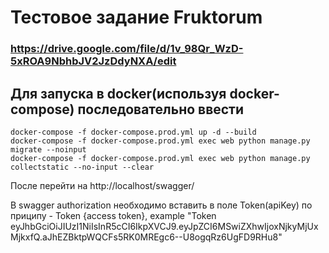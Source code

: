 # Тестовое задание Fruktorum
### https://drive.google.com/file/d/1v_98Qr_WzD-5xROA9NbhbJV2JzDdyNXA/edit

## Для запуска в docker(используя docker-compose) последовательно ввести
```docker
docker-compose -f docker-compose.prod.yml up -d --build
docker-compose -f docker-compose.prod.yml exec web python manage.py migrate --noinput
docker-compose -f docker-compose.prod.yml exec web python manage.py collectstatic --no-input --clear
```
После перейти на http://localhost/swagger/

В swagger authorization необходимо вставить в поле Token(apiKey) по приципу - Token {access token}, example "Token eyJhbGciOiJIUzI1NiIsInR5cCI6IkpXVCJ9.eyJpZCI6MSwiZXhwIjoxNjkyMjUxMjkxfQ.aJhEZBktpWQCFs5RK0MREgc6--U8ogqRz6UgFD9RHu8"